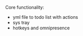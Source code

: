


Core functionality:
- yml file to todo list with actions
- sys tray
- hotkeys and omnipresence


